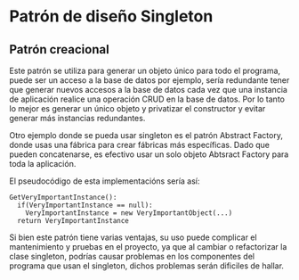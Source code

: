 # Patrón de diseño Singleton
## Patrón creacional

Este patrón se utiliza para generar un objeto único para todo el programa, puede ser un acceso a la base de datos por ejemplo, sería redundante tener que generar nuevos accesos a la base de datos cada vez que una instancia de aplicación realice una operación CRUD en la base de datos. Por lo tanto lo mejor es generar un único objeto y privatizar el constructor y evitar generar más instancias redundantes.

Otro ejemplo donde se pueda usar singleton es el patrón Abstract Factory, donde usas una fábrica para crear fábricas más específicas. Dado que pueden concatenarse, es efectivo usar un solo objeto Abtsract Factory para toda la aplicación.

El pseudocódigo de esta implementacións sería así:
```
GetVeryImportantInstance():
  if(VeryImportantInstance == null):
    VeryImportantInstance = new VeryImportantObject(...)
  return VeryImportantInstance
```

Si bien este patrón tiene varias ventajas, su uso puede complicar el mantenimiento y pruebas en el proyecto, ya que al cambiar o refactorizar la clase singleton, podrías causar problemas en los componentes del programa que usan el singleton, dichos problemas serán dificiles de hallar.

